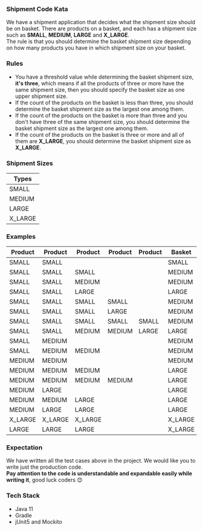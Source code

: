 ### Shipment Code Kata

We have a shipment application that decides what the shipment size should be on basket. There are products on a basket, and each has a shipment size such as **SMALL**, **MEDIUM**, **LARGE** and **X_LARGE**.\
The rule is that you should determine the basket shipment size depending on how many products you have in which shipment size on your basket.

### Rules
* You have a threshold value while determining the basket shipment size, **it's three**, which means if all the products of three or more have the same shipment size, then you should specify the basket size as one upper shipment size.
* If the count of the products on the basket is less than three, you should determine the basket shipment size as the largest one among them.
* If the count of the products on the basket is more than three and you don't have three of the same shipment size, you should determine the basket shipment size as the largest one among them.
* If the count of the products on the basket is three or more and all of them are **X_LARGE**, you should determine the basket shipment size as **X_LARGE**.

### Shipment Sizes
| Types |
| ---------- |
| SMALL      |
| MEDIUM     |
| LARGE      |
| X_LARGE    |

### Examples
| Product | Product | Product | Product | Product | Basket |
| ------- | ------- | ------- | ------- | ------- | ------ |
| SMALL   | SMALL   |         |         |         | SMALL  |
| SMALL   | SMALL   | SMALL   |         |         | MEDIUM |
| SMALL   | SMALL   | MEDIUM  |         |         | MEDIUM |
| SMALL   | SMALL   | LARGE   |         |         | LARGE  |
| SMALL   | SMALL   | SMALL   | SMALL   |         | MEDIUM |
| SMALL   | SMALL   | SMALL   | LARGE   |         | MEDIUM |
| SMALL   | SMALL   | SMALL   | SMALL   | SMALL   | MEDIUM |
| SMALL   | SMALL   | MEDIUM  | MEDIUM  | LARGE   | LARGE  |
| SMALL   | MEDIUM  |         |         |         | MEDIUM |
| SMALL   | MEDIUM  | MEDIUM  |         |         | MEDIUM |
| MEDIUM  | MEDIUM  |         |         |         | MEDIUM |
| MEDIUM  | MEDIUM  | MEDIUM  |         |         | LARGE  |
| MEDIUM  | MEDIUM  | MEDIUM  | MEDIUM  |         | LARGE  |
| MEDIUM  | LARGE   |         |         |         | LARGE  |
| MEDIUM  | MEDIUM  | LARGE   |         |         | LARGE  |
| MEDIUM  | LARGE   | LARGE   |         |         | LARGE  |
| X_LARGE | X_LARGE | X_LARGE |         |         | X_LARGE|
| LARGE   | LARGE   | LARGE   |         |         | X_LARGE|

### Expectation
We have written all the test cases above in the project. We would like you to write just the production code.\
**Pay attention to the code is understandable and expandable easily while writing it**, good luck coders :blush:

### Tech Stack
 * Java 11
 * Gradle
 * jUnit5 and Mockito
